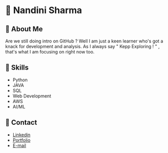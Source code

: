 # 👋 Nandini Sharma

## 📌 About Me

Are we still doing intro on GitHub ? 
Well I am just a keen learner who's got a knack for development and analysis. 
As I always say " Kepp Exploring ! " , that's what I am focusing on right now too.

## 💼 Skills

- Python
- JAVA
- SQL
- Web Development
- AWS
- AI/ML

## 📧 Contact

- [Linkedin](https://www.linkedin.com/in/nandini-sharma-1796381b5/)
- [Portfolio](https://nayandiniii.github.io/Portfolio/)
- [E-mail](mailto:nandini.september21@gmail.com)



